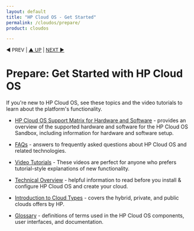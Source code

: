 ```yaml
---
layout: default
title: "HP Cloud OS - Get Started"
permalink: /cloudos/prepare/
product: cloudos

---
```



<p style="font-size: small;"> &#9664; PREV | <a href="/cloudos/">&#9650; UP</a> | <a href="/cloudos/prepare/supportmatrix/">NEXT &#9654;</a> </p>

# Prepare: Get Started with HP Cloud OS

If you're new to HP Cloud OS, see these topics and the video tutorials to learn about the platform's functionality.

<!--
* [Release Notes](/cloudos/releasenotes/) - describes new features, fixed limitations, and known limitations.  Read this document first. 
--> 

* [HP Cloud OS Support Matrix for Hardware and Software](/cloudos/prepare/supportmatrix/) - provides an overview of the supported hardware and software for the HP Cloud OS Sandbox, including information for hardware and software setup.

* [FAQs](/cloudos/prepare/faqs/) - answers to frequently asked questions about HP Cloud OS and related technologies.

* [Video Tutorials](/cloudos/prepare/videos/) - These videos are perfect for anyone who prefers tutorial-style explanations of new functionality.

* [Technical Overview](/cloudos/prepare/overview/) - helpful information to read before you install &amp; configure HP Cloud OS and create your cloud.

* [Introduction to Cloud Types](/cloudos/prepare/cloudtypes/) - covers the hybrid, private, and public clouds offers by HP.  

* [Glossary](/cloudos/prepare/glossary/) - definitions of terms used in the HP Cloud OS components, user interfaces, and documentation.

